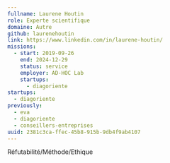 ```yaml
---
fullname: Laurene Houtin
role: Experte scientifique
domaine: Autre
github: laurenehoutin
link: https://www.linkedin.com/in/laurene-houtin/
missions:
  - start: 2019-09-26
    end: 2024-12-29
    status: service
    employer: AD-HOC Lab
    startups:
      - diagoriente
startups:
  - diagoriente
previously:
  - eva
  - diagoriente
  - conseillers-entreprises
uuid: 2381c3ca-ffec-45b8-915b-9db4f9ab4107
---
```

Réfutabilité/Méthode/Ethique